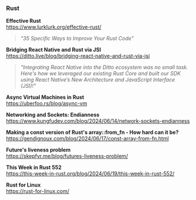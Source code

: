 ### Rust

**Effective Rust**  
https://www.lurklurk.org/effective-rust/

> _"35 Specific Ways to Improve Your Rust Code"_

**Bridging React Native and Rust via JSI**  
https://ditto.live/blog/bridging-react-native-and-rust-via-jsi

> _"Integrating React Native into the Ditto ecosystem was no small task. Here's
> how we leveraged our existing Rust Core and built our SDK using React Native’s
> New Architecture and JavaScript Interface (JSI)!"_

**Async Virtual Machines in Rust**  
https://uberfoo.rs/blog/async-vm

**Networking and Sockets: Endianness**  
https://www.kungfudev.com/blog/2024/06/14/network-sockets-endianness

**Making a const version of Rust's array::from_fn - How hard can it be?**  
https://gendignoux.com/blog/2024/06/17/const-array-from-fn.html

**Future's liveness problem**  
https://skepfyr.me/blog/futures-liveness-problem/

**This Week in Rust 552**  
https://this-week-in-rust.org/blog/2024/06/19/this-week-in-rust-552/

**Rust for Linux**  
https://rust-for-linux.com/
